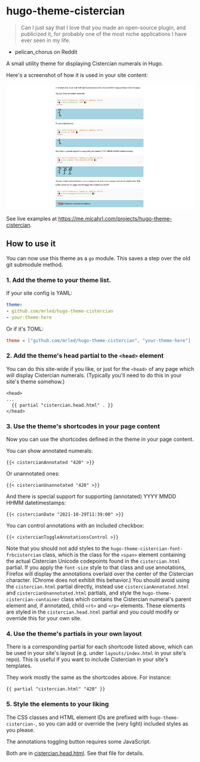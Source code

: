 # hugo-theme-cistercian

> Can I just say that I love that you made an open-source plugin, and publicized it, for probably one of the most niche applications I have ever seen in my life.

- pelican_chorus on Reddit

A small utility theme for displaying Cistercian numerals in Hugo.

Here's a screenshot of how it is used in your site content:

[![screenshot](/images/tn.png)](/images/screenshot.png)

See live examples at <https://me.micahrl.com/projects/hugo-theme-cistercian>.

## How to use it

You can now use this theme as a `go` module.
This saves a step over the old git submodule method.

### 1. Add the theme to your theme list.

If your site config is YAML:

```yaml
theme:
- github.com/mrled/hugo-theme-cistercian
- your-theme-here
```

Or if it's TOML:

```toml
theme = ["github.com/mrled/hugo-theme-cistercian", "your-theme-here"]
```

### 2. Add the theme's head partial to the `<head>` element

You can do this site-wide if you like, or just for the `<head>` of any page which will display Cistercian numerals. (Typically you'll need to do this in your site's theme somehow.)

```go-html-template
<head>
...
  {{ partial "cistercian.head.html" . }}
</head>
```

### 3. Use the theme's shortcodes in your page content

Now you can use the shortcodes defined in the theme in your page content.

You can show annotated numerals:

```go-html-template
{{< cistercianAnnotated "420" >}}
```

Or unannotated ones:

```go-html-template
{{< cistercianUnannotated "420" >}}
```

And there is special support for supporting (annotated) YYYY MMDD HHMM datetimestamps:

```go-html-template
{{< cistercianDate "2021-10-29T11:39:00" >}}
```

You can control annotations with an included checkbox:

```go-html-template
{{< cistercianToggleAnnotationsControl >}}
```

Note that you should not add styles to the `hugo-theme-cistercian-font-frbcistercian` class, which is the class for the `<span>` element containing the actual Cistercian Unicode codepoints found in the `cistercian.html` partial. If you apply the `font-size` style to that class and use annotations, Firefox will display the annotations overlaid over the center of the Cistercian character. (Chrome does not exhibit this behavior.) You should avoid using the `cistercian.html` partial directly, instead use `cistercianAnnotated.html` and `cistercianUnannotated.html` partials, and style the `hugo-theme-cistercian-container` class which contains the Cistercian numeral's parent element and, if annotated, child `<rt>` and `<rp>` elements. These elements are styled in the `cistercian.head.html` partial and you could modify or override this for your own site.

### 4. Use the theme's partials in your own layout

There is a corresponding partial for each shortcode listed above, which can be used in your site's layout (e.g. under `layouts/index.html` in your site's repo). This is useful if you want to include Cistercian in your site's templates.

They work mostly the same as the shortcodes above. For instance:

```go-html-template
{{ partial "cistercian.html" "420" }}
```

### 5. Style the elements to your liking

The CSS classes and HTML element IDs are prefixed with `hugo-theme-cistercian-`, so you can add or override the (very light) included styles as you please.

The annotations toggling button requires some JavaScript.

Both are in [cistercian.head.html](layouts/partials/cistercian.head.html). See that file for details.
